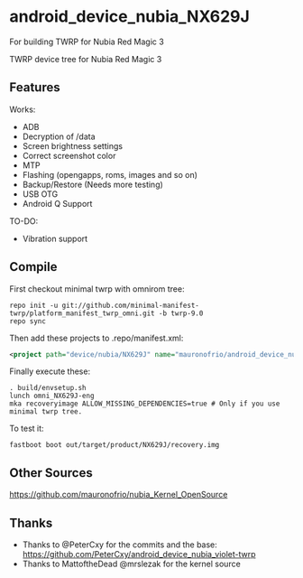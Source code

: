 # android_device_nubia_NX629J
For building TWRP for Nubia Red Magic 3

TWRP device tree for Nubia Red Magic 3

## Features

Works:

- ADB
- Decryption of /data
- Screen brightness settings
- Correct screenshot color
- MTP
- Flashing (opengapps, roms, images and so on)
- Backup/Restore (Needs more testing)
- USB OTG
- Android Q Support

TO-DO:

- Vibration support

## Compile

First checkout minimal twrp with omnirom tree:

```
repo init -u git://github.com/minimal-manifest-twrp/platform_manifest_twrp_omni.git -b twrp-9.0
repo sync
```

Then add these projects to .repo/manifest.xml:

```xml
<project path="device/nubia/NX629J" name="mauronofrio/android_device_nubia_NX629J" remote="github" revision="android-9.0" />
```

Finally execute these:

```
. build/envsetup.sh
lunch omni_NX629J-eng
mka recoveryimage ALLOW_MISSING_DEPENDENCIES=true # Only if you use minimal twrp tree.
```

To test it:

```
fastboot boot out/target/product/NX629J/recovery.img
```

## Other Sources

https://github.com/mauronofrio/nubia_Kernel_OpenSource

## Thanks

- Thanks to @PeterCxy for the commits and the base: https://github.com/PeterCxy/android_device_nubia_violet-twrp
- Thanks to MattoftheDead @mrslezak for the kernel source
